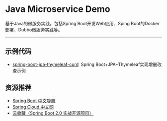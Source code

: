 # Java Microservice Demo
基于Java的微服务实践。包括Spring Boot开发Web应用、Sping Boot的Docker部署、Dubbo微服务实践等。

---

## 示例代码
- [spring-boot-jpa-thymeleaf-curd](https://github.com/wander-chu/java-microservice-demo/tree/master/spring-boot-jpa-thymeleaf-curd)&nbsp;&nbsp;Spring Boot+JPA+Thymeleaf实现增删改查示例

## 资源推荐
- [Spring Boot 中文导航](http://springboot.fun/)
- [Spring Cloud 中文网](https://springcloud.cc/)
- [云收藏（Spring Boot 2.0 实战开源项目）](https://github.com/cloudfavorites/favorites-web)